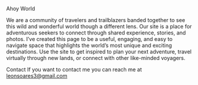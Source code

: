 Ahoy World

We are a community of travelers and trailblazers banded together
to see this wild and wonderful world though a different lens.
Our site is a place for adventurous seekers to connect through shared experience, stories, and photos.
I’ve created this page to be a useful, engaging, and easy to navigate space that
highlights the world’s most unique and exciting destinations.
Use the site to get inspired to plan your next adventure, travel virtually through new lands, or
connect with other like-minded voyagers.


Contact
If you want to contact me you can reach me at leonsoares3@gmail.com

